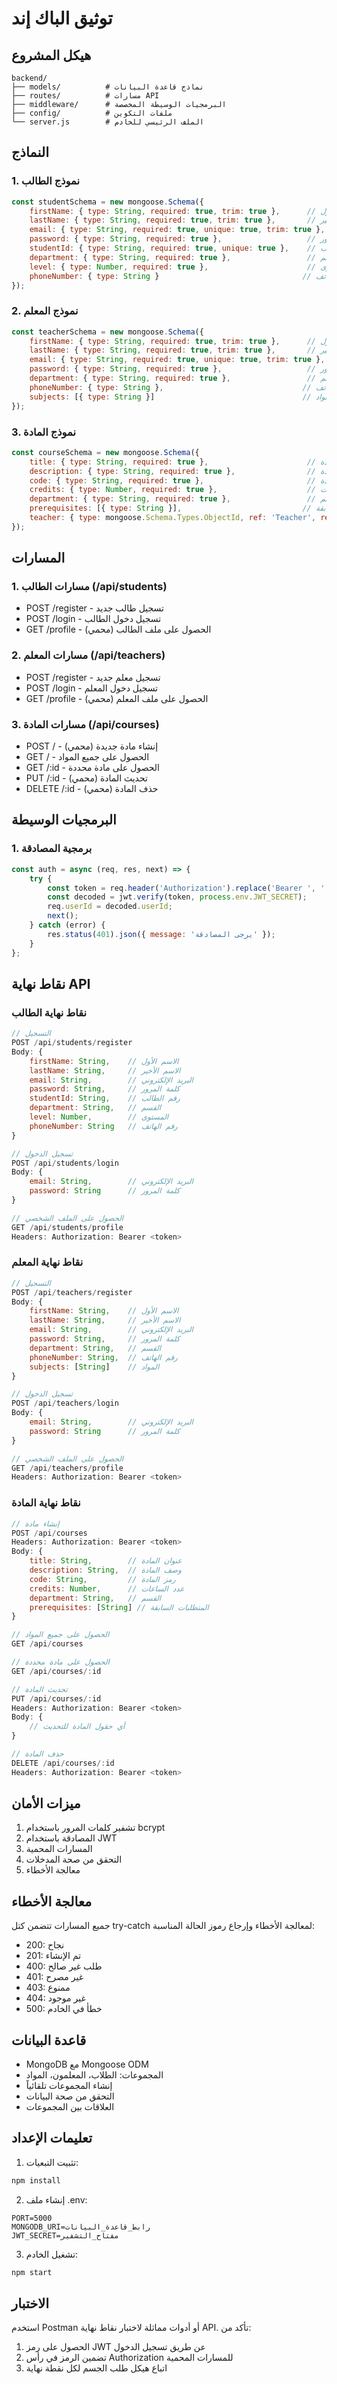 # توثيق الباك إند

## هيكل المشروع
```
backend/
├── models/          # نماذج قاعدة البيانات
├── routes/          # مسارات API
├── middleware/      # البرمجيات الوسيطة المخصصة
├── config/          # ملفات التكوين
└── server.js        # الملف الرئيسي للخادم
```

## النماذج

### 1. نموذج الطالب
```javascript
const studentSchema = new mongoose.Schema({
    firstName: { type: String, required: true, trim: true },      // الاسم الأول
    lastName: { type: String, required: true, trim: true },       // الاسم الأخير
    email: { type: String, required: true, unique: true, trim: true }, // البريد الإلكتروني
    password: { type: String, required: true },                   // كلمة المرور
    studentId: { type: String, required: true, unique: true },    // رقم الطالب
    department: { type: String, required: true },                 // القسم
    level: { type: Number, required: true },                      // المستوى
    phoneNumber: { type: String }                                // رقم الهاتف
});
```

### 2. نموذج المعلم
```javascript
const teacherSchema = new mongoose.Schema({
    firstName: { type: String, required: true, trim: true },      // الاسم الأول
    lastName: { type: String, required: true, trim: true },       // الاسم الأخير
    email: { type: String, required: true, unique: true, trim: true }, // البريد الإلكتروني
    password: { type: String, required: true },                   // كلمة المرور
    department: { type: String, required: true },                 // القسم
    phoneNumber: { type: String },                               // رقم الهاتف
    subjects: [{ type: String }]                                 // المواد
});
```

### 3. نموذج المادة
```javascript
const courseSchema = new mongoose.Schema({
    title: { type: String, required: true },                      // عنوان المادة
    description: { type: String, required: true },                // وصف المادة
    code: { type: String, required: true },                       // رمز المادة
    credits: { type: Number, required: true },                    // عدد الساعات
    department: { type: String, required: true },                 // القسم
    prerequisites: [{ type: String }],                           // المتطلبات السابقة
    teacher: { type: mongoose.Schema.Types.ObjectId, ref: 'Teacher', required: true } // المعلم
});
```

## المسارات

### 1. مسارات الطالب (/api/students)
- POST /register - تسجيل طالب جديد
- POST /login - تسجيل دخول الطالب
- GET /profile - الحصول على ملف الطالب (محمي)

### 2. مسارات المعلم (/api/teachers)
- POST /register - تسجيل معلم جديد
- POST /login - تسجيل دخول المعلم
- GET /profile - الحصول على ملف المعلم (محمي)

### 3. مسارات المادة (/api/courses)
- POST / - إنشاء مادة جديدة (محمي)
- GET / - الحصول على جميع المواد
- GET /:id - الحصول على مادة محددة
- PUT /:id - تحديث المادة (محمي)
- DELETE /:id - حذف المادة (محمي)

## البرمجيات الوسيطة

### 1. برمجية المصادقة
```javascript
const auth = async (req, res, next) => {
    try {
        const token = req.header('Authorization').replace('Bearer ', '');
        const decoded = jwt.verify(token, process.env.JWT_SECRET);
        req.userId = decoded.userId;
        next();
    } catch (error) {
        res.status(401).json({ message: 'يرجى المصادقة' });
    }
};
```

## نقاط نهاية API

### نقاط نهاية الطالب
```javascript
// التسجيل
POST /api/students/register
Body: {
    firstName: String,    // الاسم الأول
    lastName: String,     // الاسم الأخير
    email: String,        // البريد الإلكتروني
    password: String,     // كلمة المرور
    studentId: String,    // رقم الطالب
    department: String,   // القسم
    level: Number,        // المستوى
    phoneNumber: String   // رقم الهاتف
}

// تسجيل الدخول
POST /api/students/login
Body: {
    email: String,        // البريد الإلكتروني
    password: String      // كلمة المرور
}

// الحصول على الملف الشخصي
GET /api/students/profile
Headers: Authorization: Bearer <token>
```

### نقاط نهاية المعلم
```javascript
// التسجيل
POST /api/teachers/register
Body: {
    firstName: String,    // الاسم الأول
    lastName: String,     // الاسم الأخير
    email: String,        // البريد الإلكتروني
    password: String,     // كلمة المرور
    department: String,   // القسم
    phoneNumber: String,  // رقم الهاتف
    subjects: [String]    // المواد
}

// تسجيل الدخول
POST /api/teachers/login
Body: {
    email: String,        // البريد الإلكتروني
    password: String      // كلمة المرور
}

// الحصول على الملف الشخصي
GET /api/teachers/profile
Headers: Authorization: Bearer <token>
```

### نقاط نهاية المادة
```javascript
// إنشاء مادة
POST /api/courses
Headers: Authorization: Bearer <token>
Body: {
    title: String,        // عنوان المادة
    description: String,  // وصف المادة
    code: String,         // رمز المادة
    credits: Number,      // عدد الساعات
    department: String,   // القسم
    prerequisites: [String] // المتطلبات السابقة
}

// الحصول على جميع المواد
GET /api/courses

// الحصول على مادة محددة
GET /api/courses/:id

// تحديث المادة
PUT /api/courses/:id
Headers: Authorization: Bearer <token>
Body: {
    // أي حقول المادة للتحديث
}

// حذف المادة
DELETE /api/courses/:id
Headers: Authorization: Bearer <token>
```

## ميزات الأمان
1. تشفير كلمات المرور باستخدام bcrypt
2. المصادقة باستخدام JWT
3. المسارات المحمية
4. التحقق من صحة المدخلات
5. معالجة الأخطاء

## معالجة الأخطاء
جميع المسارات تتضمن كتل try-catch لمعالجة الأخطاء وإرجاع رموز الحالة المناسبة:
- 200: نجاح
- 201: تم الإنشاء
- 400: طلب غير صالح
- 401: غير مصرح
- 403: ممنوع
- 404: غير موجود
- 500: خطأ في الخادم

## قاعدة البيانات
- MongoDB مع Mongoose ODM
- المجموعات: الطلاب، المعلمون، المواد
- إنشاء المجموعات تلقائياً
- التحقق من صحة البيانات
- العلاقات بين المجموعات

## تعليمات الإعداد
1. تثبيت التبعيات:
```bash
npm install
```

2. إنشاء ملف .env:
```env
PORT=5000
MONGODB_URI=رابط_قاعدة_البيانات
JWT_SECRET=مفتاح_التشفير
```

3. تشغيل الخادم:
```bash
npm start
```

## الاختبار
استخدم Postman أو أدوات مماثلة لاختبار نقاط نهاية API. تأكد من:
1. الحصول على رمز JWT عن طريق تسجيل الدخول
2. تضمين الرمز في رأس Authorization للمسارات المحمية
3. اتباع هيكل طلب الجسم لكل نقطة نهاية 